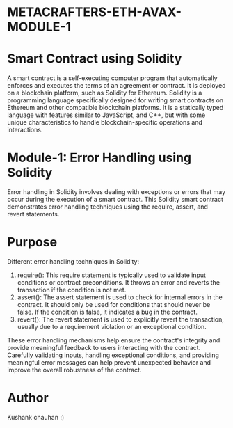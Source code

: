 # METACRAFTERS-ETH-AVAX-MODULE-1

# Smart Contract using Solidity

A smart contract is a self-executing computer program that automatically enforces and executes the terms of an agreement or contract. It is deployed on a blockchain platform, such as Solidity for Ethereum.
Solidity is a programming language specifically designed for writing smart contracts on Ethereum and other compatible blockchain platforms. It is a statically typed language with features similar to JavaScript, and C++, but with some unique characteristics to handle blockchain-specific operations and interactions.

# Module-1: Error Handling using Solidity

Error handling in Solidity involves dealing with exceptions or errors that may occur during the execution of a smart contract. This Solidity smart contract demonstrates error handling techniques using the require, assert, and revert statements. 

# Purpose

Different error handling techniques in Solidity:
1. require(): This require statement is typically used to validate input conditions or contract preconditions. It throws an error and reverts the transaction if the condition is not met.
2. assert(): The assert statement is used to check for internal errors in the contract. It should only be used for conditions that should never be false. If the condition is false, it indicates a bug in the contract.
3. revert(): The revert statement is used to explicitly revert the transaction, usually due to a requirement violation or an exceptional condition.

These error handling mechanisms help ensure the contract's integrity and provide meaningful feedback to users interacting with the contract. Carefully validating inputs, handling exceptional conditions, and providing meaningful error messages can help prevent unexpected behavior and improve the overall robustness of the contract.

# Author
Kushank chauhan :)
